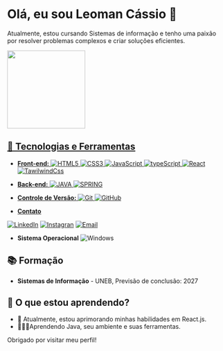 # Olá, eu sou Leoman Cássio 👋

Atualmente, estou cursando Sistemas de informação e tenho uma paixão por resolver problemas complexos e criar soluções eficientes.

<div>
  <a href="https://beacons.ai/Leomaan">
  <img height="180em" src="https://github-readme-stats.vercel.app/api?username=Leomaan&show_icons=true&theme=github_dark&include_all_commits=true&count_private=true"/>
</div>

## 🚀 Tecnologias e Ferramentas

- **Front-end:**
![HTML5](https://img.shields.io/badge/HTML5-E34F26?style=for-the-badge&logo=html5&logoColor=white)
![CSS3](https://img.shields.io/badge/CSS3-1572B6?style=for-the-badge&logo=css3&logoColor=white)
![JavaScript](https://img.shields.io/badge/JavaScript-F7DF1E?style=for-the-badge&logo=javascript&logoColor=black)
![typeScript](https://img.shields.io/badge/TypeScript-007ACC?style=for-the-badge&logo=typescript&logoColor=white)
![React](https://img.shields.io/badge/React-61DAFB?style=for-the-badge&logo=react&logoColor=black)
![TawilwindCss](https://img.shields.io/badge/Tailwind_CSS-38B2AC?style=for-the-badge&logo=tailwind-css&logoColor=white)
- **Back-end:**
 ![JAVA](https://img.shields.io/badge/Java-ED8B00?style=for-the-badge&logo=openjdk&logoColor=white)
 ![SPRING](https://img.shields.io/badge/Spring-6DB33F?style=for-the-badge&logo=spring&logoColor=white)
- **Controle de Versão:**
 ![Git](https://img.shields.io/badge/Git-F05032?style=for-the-badge&logo=git&logoColor=white)
 ![GitHub](https://img.shields.io/badge/GitHub-181717?style=for-the-badge&logo=github&logoColor=white)

- **Contato**

 [![LinkedIn](https://img.shields.io/badge/LinkedIn-0077B5?style=for-the-badge&logo=linkedin&logoColor=white)](https://www.linkedin.com/in/leomanc%C3%A1ssio/)
 [![Instagran](https://img.shields.io/badge/Instagram-E4405F?style=for-the-badge&logo=instagram&logoColor=white)](https://www.instagram.com/lleomaan/)
 [![Email](https://img.shields.io/badge/Gmail-D14836?style=for-the-badge&logo=gmail&logoColor=white)](mailto:leoman.cassio@hotmail.com?subject=Contato&body=Olá%2C%20gostaria%20de%20entrar%20em%20contato%20com%20você.)




- **Sistema Operacional**
 ![Windows](https://img.shields.io/badge/Windows-0078D6?style=for-the-badge&logo=windows&logoColor=white)


## 📚 Formação

- **Sistemas de Informação** - UNEB, Previsão de conclusão: 2027

## 🌱 O que estou aprendendo?

- 📖 Atualmente, estou aprimorando minhas habilidades em React.js.
- 👨🏿‍💻Aprendendo Java, seu ambiente e suas ferramentas.

Obrigado por visitar meu perfil!



